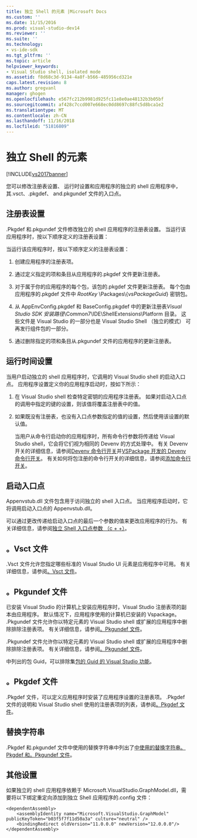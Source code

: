 ```yaml
---
title: 独立 Shell 的元素 |Microsoft Docs
ms.custom: ''
ms.date: 11/15/2016
ms.prod: visual-studio-dev14
ms.reviewer: ''
ms.suite: ''
ms.technology:
- vs-ide-sdk
ms.tgt_pltfrm: ''
ms.topic: article
helpviewer_keywords:
- Visual Studio shell, isolated mode
ms.assetid: f8d68c3d-9134-4a8f-b566-485956cd321e
caps.latest.revision: 8
ms.author: gregvanl
manager: ghogen
ms.openlocfilehash: e567fc212b9981d925fc11e8e0ae48132b3b05bf
ms.sourcegitcommit: af428c7ccd007e668ec0dd8697c88fc5d8bca1e2
ms.translationtype: MT
ms.contentlocale: zh-CN
ms.lasthandoff: 11/16/2018
ms.locfileid: "51816809"
---
```

# <a name="elements-of-the-isolated-shell"></a>独立 Shell 的元素
[!INCLUDE[vs2017banner](../includes/vs2017banner.md)]

您可以修改注册表设置、 运行时设置和应用程序的独立的 shell 应用程序中，其.vsct、.pkgdef、 and.pkgundef 文件的入口点。  
  
## <a name="registry-settings"></a>注册表设置  
 .Pkgdef 和.pkgundef 文件修改独立的 shell 应用程序的注册表设置。 当运行该应用程序时，按以下顺序定义的注册表设置：  
  
 当运行该应用程序时，按以下顺序定义的注册表设置：  
  
1.  创建应用程序的注册表项。  
  
2.  通过定义指定的项和条目从应用程序的.pkgdef 文件更新注册表。  
  
3.  对于属于你的应用程序的每个包，该包的.pkgdef 文件更新注册表。 每个包由应用程序的.pkgdef 文件中 $RootKey$ \Packages\\{*vsPackageGuid*} 密钥包。  
  
4.  从 AppEnvConfig.pkgdef 和 BaseConfig.pkgdef 中的更新注册表*Visual Studio SDK 安装路径*\Common7\IDE\ShellExtensions\Platform 目录。 这些文件是 Visual Studio 的一部分也是 Visual Studio Shell （独立的模式） 可再发行组件包的一部分。  
  
5.  通过删除指定的项和条目从.pkgundef 文件的应用程序的更新注册表。  
  
## <a name="run-time-settings"></a>运行时间设置  
 当用户启动独立的 shell 应用程序时，它调用的 Visual Studio shell 的启动入口点。 应用程序设置定义你的应用程序启动时，按如下所示：  
  
1. 在 Visual Studio shell 检查特定密钥的应用程序注册表。 如果对启动入口点的调用中指定的键的设置，则该值将覆盖注册表中的值。  
  
2. 如果既没有注册表，也没有入口点参数指定的值的设置，然后使用该设置的默认值。  
  
   当用户从命令行启动你的应用程序时，所有命令行参数将传递给 Visual Studio shell，它会将它们视为相同的 Devenv 的方式处理中。 有关 Devenv 开关的详细信息，请参阅[Devenv 命令行开关](../ide/reference/devenv-command-line-switches.md)并[VSPackage 开发的 Devenv 命令行开关](../extensibility/devenv-command-line-switches-for-vspackage-development.md)。 有关如何将包注册的命令行开关的详细信息，请参阅[添加命令行开关](../extensibility/adding-command-line-switches.md)。  
  
## <a name="the-start-entry-point"></a>启动入口点  
 Appenvstub.dll 文件包含用于访问独立的 shell 入口点。 当应用程序启动时，它将调用启动入口点的 Appenvstub.dll。  
  
 可以通过更改传递给启动入口点的最后一个参数的值来更改应用程序的行为。 有关详细信息，请参阅[独立 Shell 入口点参数 （c + +）](../extensibility/isolated-shell-entry-point-parameters-cpp.md)。  
  
## <a name="the-vsct-file"></a>。Vsct 文件  
 .Vsct 文件允许您指定哪些标准的 Visual Studio UI 元素是应用程序中可用。 有关详细信息，请参阅[。Vsct 文件](../extensibility/modifying-the-isolated-shell-by-using-the-dot-vsct-file.md)。  
  
## <a name="the-pkgundef-file"></a>。Pkgundef 文件  
 已安装 Visual Studio 的计算机上安装应用程序时，Visual Studio 注册表项的副本由应用程序。 默认情况下，应用程序使用的计算机已安装的 Vspackage。 .Pkgundef 文件允许你以特定元素的 Visual Studio shell 或扩展的应用程序中删除排除注册表项。 有关详细信息，请参阅[。Pkgundef 文件](../extensibility/modifying-the-isolated-shell-by-using-the-dot-pkgundef-file.md)。  
  
 .Pkgundef 文件允许你以特定元素的 Visual Studio shell 或扩展的应用程序中删除排除注册表项。 有关详细信息，请参阅[。Pkgundef 文件](../extensibility/modifying-the-isolated-shell-by-using-the-dot-pkgundef-file.md)。  
  
 中列出的包 Guid，可以排除集[包的 Guid 的 Visual Studio 功能](../extensibility/package-guids-of-visual-studio-features.md)。  
  
## <a name="the-pkgdef-file"></a>。Pkgdef 文件  
 .Pkgdef 文件，可以定义应用程序时安装了应用程序设置的注册表项。 .Pkgdef 文件的说明和 Visual Studio shell 使用的注册表项的列表，请参阅[。Pkgdef 文件](../extensibility/modifying-the-isolated-shell-by-using-the-dot-pkgdef-file.md)。  
  
## <a name="substitution-strings"></a>替换字符串  
 .Pkgdef 和.pkgundef 文件中使用的替换字符串中列出了[中使用的替换字符串。Pkgdef 和。Pkgundef 文件](../extensibility/substitution-strings-used-in-dot-pkgdef-and-dot-pkgundef-files.md)。  
  
## <a name="other-settings"></a>其他设置  
 如果独立的 shell 应用程序依赖于 Microsoft.VisualStudio.GraphModel.dll，需要将以下绑定重定向添加到独立 Shell 应用程序的.config 文件：  
  
```  
<dependentAssembly>  
    <assemblyIdentity name="Microsoft.VisualStudio.GraphModel" publicKeyToken="b03f5f7f11d50a3a" culture="neutral" />  
    <bindingRedirect oldVersion="11.0.0.0" newVersion="12.0.0.0"/>  
</dependentAssembly>  
  
```

